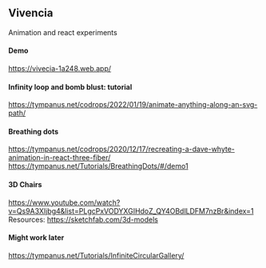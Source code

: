 ## Vivencia

Animation and react experiments

#### Demo

https://vivecia-1a248.web.app/

#### Infinity loop and bomb blust: tutorial

https://tympanus.net/codrops/2022/01/19/animate-anything-along-an-svg-path/

#### Breathing dots

https://tympanus.net/codrops/2020/12/17/recreating-a-dave-whyte-animation-in-react-three-fiber/
https://tympanus.net/Tutorials/BreathingDots/#/demo1

#### 3D Chairs

https://www.youtube.com/watch?v=Qs9A3XIjbg4&list=PLgcPxVODYXGIHdoZ_QY4OBdlLDFM7nzBr&index=1
Resources: https://sketchfab.com/3d-models

#### Might work later

https://tympanus.net/Tutorials/InfiniteCircularGallery/
